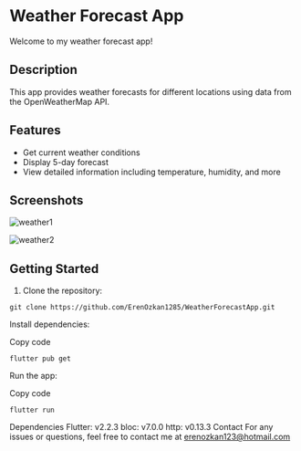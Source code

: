 # Weather Forecast App

Welcome to my weather forecast app!

## Description
This app provides weather forecasts for different locations using data from the OpenWeatherMap API.

## Features
- Get current weather conditions
- Display 5-day forecast
- View detailed information including temperature, humidity, and more

## Screenshots
![weather1](https://github.com/ErenOzkan1285/WeatherForecastApp/assets/63377181/d7096e60-03c6-4a54-abda-985fae2fa2c0)


![weather2](https://github.com/ErenOzkan1285/WeatherForecastApp/assets/63377181/e8fe3979-b9bf-40e9-bd7c-5aeebd9afd07)


## Getting Started
1. Clone the repository:
```
git clone https://github.com/ErenOzkan1285/WeatherForecastApp.git

```

Install dependencies:

Copy code
```
flutter pub get
```
Run the app:

Copy code
```
flutter run
```
Dependencies
Flutter: v2.2.3
bloc: v7.0.0
http: v0.13.3
Contact
For any issues or questions, feel free to contact me at erenozkan123@hotmail.com





